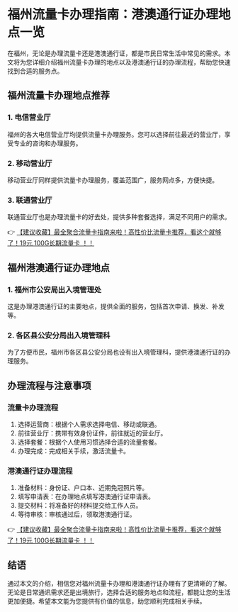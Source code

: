 # 福州流量卡办理指南：港澳通行证办理地点一览

在福州，无论是办理流量卡还是港澳通行证，都是市民日常生活中常见的需求。本文将为您详细介绍福州流量卡办理的地点以及港澳通行证的办理流程，帮助您快速找到合适的服务点。

## 福州流量卡办理地点推荐

### 1. 电信营业厅
福州的各大电信营业厅均提供流量卡办理服务。您可以选择前往最近的营业厅，享受专业的咨询和办理服务。

### 2. 移动营业厅
移动营业厅同样提供流量卡办理服务，覆盖范围广，服务网点多，方便快捷。

### 3. 联通营业厅
联通营业厅也是办理流量卡的好去处，提供多种套餐选择，满足不同用户的需求。

👉 [【建议收藏】最全聚合流量卡指南来啦！高性价比流量卡推荐，看这个就够了！19元 100G长期流量卡 ！！](https://www.91haoka.cn/webapp/weixiaodian/index.html?shop_id=563381)

## 福州港澳通行证办理地点

### 1. 福州市公安局出入境管理处
这是办理港澳通行证的主要地点，提供全面的服务，包括首次申请、换发、补发等。

### 2. 各区县公安分局出入境管理科
为了方便市民，福州市各区县公安分局也设有出入境管理科，提供港澳通行证的办理服务。

## 办理流程与注意事项

### 流量卡办理流程
1. 选择运营商：根据个人需求选择电信、移动或联通。
2. 前往营业厅：携带有效身份证件，前往就近的营业厅。
3. 选择套餐：根据个人使用习惯选择合适的流量套餐。
4. 办理完成：完成相关手续，激活流量卡。

### 港澳通行证办理流程
1. 准备材料：身份证、户口本、近期免冠照片等。
2. 填写申请表：在办理地点填写港澳通行证申请表。
3. 提交材料：将准备好的材料提交给工作人员。
4. 等待审核：审核通过后，领取港澳通行证。

👉 [【建议收藏】最全聚合流量卡指南来啦！高性价比流量卡推荐，看这个就够了！19元 100G长期流量卡 ！！](https://www.91haoka.cn/webapp/weixiaodian/index.html?shop_id=563381)

## 结语

通过本文的介绍，相信您对福州流量卡办理和港澳通行证办理有了更清晰的了解。无论是日常通讯需求还是出境旅行，选择合适的服务地点和流程，都能让您的生活更加便捷。希望本文能为您提供有价值的信息，助您顺利完成相关手续。